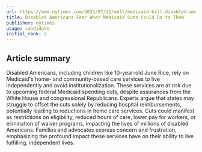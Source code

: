 ```yaml
---
url: https://www.nytimes.com/2025/07/21/well/medicaid-bill-disabled-americans.html
title: Disabled Americans Fear What Medicaid Cuts Could Do to Them
publisher: nytimes
usage: candidate
initial_rank: 2
---
```

## Article summary
Disabled Americans, including children like 10-year-old June Rice, rely on Medicaid's home- and community-based care services to live independently and avoid institutionalization. These services are at risk due to upcoming federal Medicaid spending cuts, despite assurances from the White House and congressional Republicans. Experts argue that states may struggle to offset the cuts solely by reducing hospital reimbursements, potentially leading to reductions in home care services. Cuts could manifest as restrictions on eligibility, reduced hours of care, lower pay for workers, or elimination of waiver programs, impacting the lives of millions of disabled Americans. Families and advocates express concern and frustration, emphasizing the profound impact these services have on their ability to live fulfilling, independent lives.
